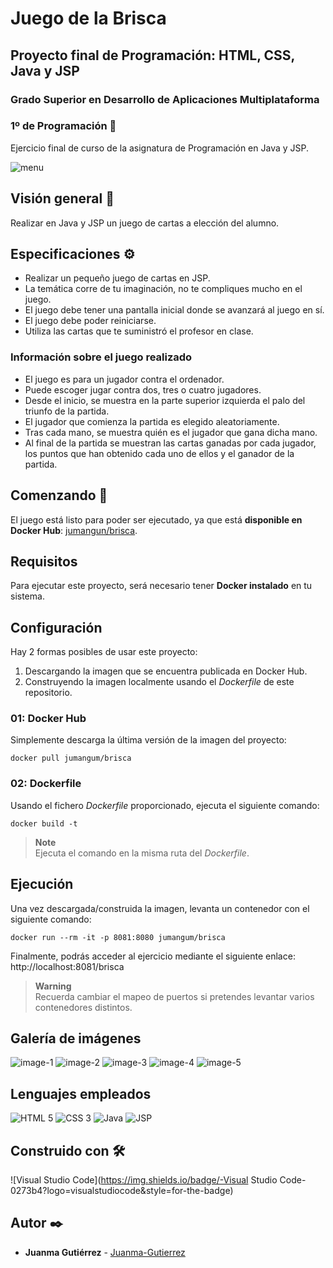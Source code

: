 # Juego de la Brisca

## Proyecto final de Programación: HTML, CSS, Java y JSP
### Grado Superior en Desarrollo de Aplicaciones Multiplataforma
### 1º de Programación 🧰

Ejercicio final de curso de la asignatura de Programación en Java y JSP.

![menu](https://user-images.githubusercontent.com/101201349/231456513-f12d3872-0319-4189-9bd0-7fc2b3775d72.png)

## Visión general 👀

Realizar en Java y JSP un juego de cartas a elección del alumno.

## Especificaciones ⚙
- Realizar un pequeño juego de cartas en JSP.
- La temática corre de tu imaginación, no te compliques mucho en el juego.
- El juego debe tener una pantalla inicial donde se avanzará al juego en sí.
- El juego debe poder reiniciarse.
- Utiliza las cartas que te suministró el profesor en clase.

### Información sobre el juego realizado
- El juego es para un jugador contra el ordenador.
- Puede escoger jugar contra dos, tres o cuatro jugadores.
- Desde el inicio, se muestra en la parte superior izquierda el palo del triunfo de la partida.
- El jugador que comienza la partida es elegido aleatoriamente.
- Tras cada mano, se muestra quién es el jugador que gana dicha mano.
- Al final de la partida se muestran las cartas ganadas por cada jugador, los puntos que han obtenido cada uno de ellos y el ganador de la partida.

## Comenzando 🚀
El juego está listo para poder ser ejecutado, ya que está **disponible en Docker Hub**: [jumangun/brisca](https://hub.docker.com/r/jumangum/brisca).

## Requisitos
Para ejecutar este proyecto, será necesario tener **Docker instalado** en tu sistema.

## Configuración
Hay 2 formas posibles de usar este proyecto:
1. Descargando la imagen que se encuentra publicada en Docker Hub.
2. Construyendo la imagen localmente usando el *Dockerfile* de este repositorio.

### 01: Docker Hub
Simplemente descarga la última versión de la imagen del proyecto:
```
docker pull jumangum/brisca
```

### 02: Dockerfile
Usando el fichero *Dockerfile* proporcionado, ejecuta el siguiente comando:
```
docker build -t
```

> **Note**  
> Ejecuta el comando en la misma ruta del *Dockerfile*.


## Ejecución
Una vez descargada/construida la imagen, levanta un contenedor con el siguiente comando:
```
docker run --rm -it -p 8081:8080 jumangum/brisca
```

Finalmente, podrás acceder al ejercicio mediante el siguiente enlace: http://localhost:8081/brisca

> **Warning**  
> Recuerda cambiar el mapeo de puertos si pretendes levantar varios contenedores distintos.

## Galería de imágenes
![image-1](https://user-images.githubusercontent.com/101201349/231456744-6256b5a5-2c4e-46d9-bd30-a945b68652eb.png)
![image-2](https://user-images.githubusercontent.com/101201349/231456576-8f40778b-ca48-44c6-88dc-183e72deffa5.png)
![image-3](https://user-images.githubusercontent.com/101201349/231456615-30898eaa-b799-4284-97fb-1334e485655b.png)
![image-4](https://user-images.githubusercontent.com/101201349/231456664-6e9ad37f-f762-442b-abfb-6dd2e8adbd41.png)
![image-5](https://user-images.githubusercontent.com/101201349/231456707-247eb3c4-1555-41e8-a0db-1442a28ba783.png)


## Lenguajes empleados
![HTML 5](https://img.shields.io/badge/-HTML5-014267?logo=html5&style=for-the-badge)
![CSS 3](https://img.shields.io/badge/-CSS3-014267?logo=css3&style=for-the-badge)
![Java](https://img.shields.io/badge/-Java-014267?style=for-the-badge)
![JSP](https://img.shields.io/badge/-JSP-014267?style=for-the-badge)

## Construido con 🛠️
![Visual Studio Code](https://img.shields.io/badge/-Visual Studio Code-0273b4?logo=visualstudiocode&style=for-the-badge)

## Autor ✒️

-   **Juanma Gutiérrez** - [Juanma-Gutierrez](https://github.com/Juanma-Gutierrez)

